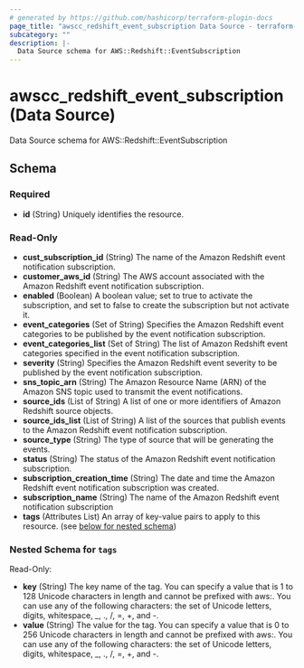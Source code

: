 ```yaml
---
# generated by https://github.com/hashicorp/terraform-plugin-docs
page_title: "awscc_redshift_event_subscription Data Source - terraform-provider-awscc"
subcategory: ""
description: |-
  Data Source schema for AWS::Redshift::EventSubscription
---
```


# awscc_redshift_event_subscription (Data Source)

Data Source schema for AWS::Redshift::EventSubscription



<!-- schema generated by tfplugindocs -->
## Schema

### Required

- **id** (String) Uniquely identifies the resource.

### Read-Only

- **cust_subscription_id** (String) The name of the Amazon Redshift event notification subscription.
- **customer_aws_id** (String) The AWS account associated with the Amazon Redshift event notification subscription.
- **enabled** (Boolean) A boolean value; set to true to activate the subscription, and set to false to create the subscription but not activate it.
- **event_categories** (Set of String) Specifies the Amazon Redshift event categories to be published by the event notification subscription.
- **event_categories_list** (Set of String) The list of Amazon Redshift event categories specified in the event notification subscription.
- **severity** (String) Specifies the Amazon Redshift event severity to be published by the event notification subscription.
- **sns_topic_arn** (String) The Amazon Resource Name (ARN) of the Amazon SNS topic used to transmit the event notifications.
- **source_ids** (List of String) A list of one or more identifiers of Amazon Redshift source objects.
- **source_ids_list** (List of String) A list of the sources that publish events to the Amazon Redshift event notification subscription.
- **source_type** (String) The type of source that will be generating the events.
- **status** (String) The status of the Amazon Redshift event notification subscription.
- **subscription_creation_time** (String) The date and time the Amazon Redshift event notification subscription was created.
- **subscription_name** (String) The name of the Amazon Redshift event notification subscription
- **tags** (Attributes List) An array of key-value pairs to apply to this resource. (see [below for nested schema](#nestedatt--tags))

<a id="nestedatt--tags"></a>
### Nested Schema for `tags`

Read-Only:

- **key** (String) The key name of the tag. You can specify a value that is 1 to 128 Unicode characters in length and cannot be prefixed with aws:. You can use any of the following characters: the set of Unicode letters, digits, whitespace, _, ., /, =, +, and -.
- **value** (String) The value for the tag. You can specify a value that is 0 to 256 Unicode characters in length and cannot be prefixed with aws:. You can use any of the following characters: the set of Unicode letters, digits, whitespace, _, ., /, =, +, and -.


